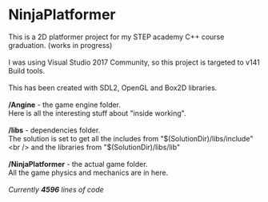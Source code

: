 # NinjaPlatformer
This is a 2D platformer  project for my STEP academy C++ course graduation. (works in progress)
<br /><br />
I was using Visual Studio 2017 Community, so this project is targeted to v141 Build tools.
<br /><br />
This has been created with SDL2, OpenGL and Box2D libraries.
<br /><br />
<b/>/Angine</b> - the game engine folder.<br />
Here is all the interesting stuff about "inside working".
<br /><br />
<b>/libs</b> - dependencies folder. <br />
The solution is set to get all the includes from "$(SolutionDir)/libs/include"<br /> and the libraries from "$(SolutionDir)/libs/lib"
<br /><br />
<b>/NinjaPlatformer</b> - the actual game folder. <br />
All the game physics and mechanics are in here.
<br /><br />
<i>Currently <b>4596</b> lines of code</i>
